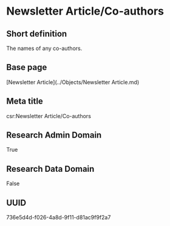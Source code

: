 # Newsletter Article/Co-authors
## Short definition
The names of any co-authors.
## Base page
[Newsletter Article](../Objects/Newsletter Article.md)
## Meta title
csr:Newsletter Article/Co-authors
## Research Admin Domain
True
## Research Data Domain
False
## UUID
736e5d4d-f026-4a8d-9f11-d81ac9f9f2a7
